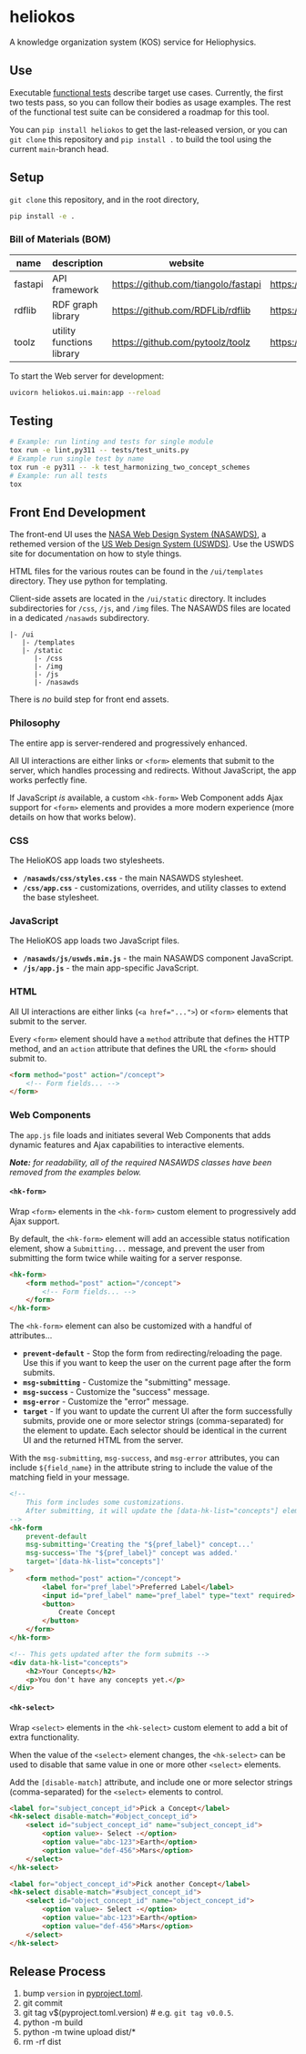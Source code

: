 # heliokos
A knowledge organization system (KOS) service for Heliophysics.

## Use

Executable [functional tests](tests/test_functions.py) describe target use cases. Currently, the first two tests pass,
so you can follow their bodies as usage examples. The rest of the functional test suite can be considered a roadmap
for this tool.

You can `pip install heliokos` to get the last-released version,
or you can `git clone` this repository and `pip install .` to build the tool using the current `main`-branch head.

## Setup

`git clone` this repository, and in the root directory,
```bash
pip install -e .
```

### Bill of Materials (BOM)

|name|description|website|origin|
|----|-----------|-------|------|
|fastapi|API framework|https://github.com/tiangolo/fastapi | https://pypi.org/project/fastapi |
|rdflib|RDF graph library|https://github.com/RDFLib/rdflib | https://pypi.org/project/rdflib |
|toolz|utility functions library|https://github.com/pytoolz/toolz | https://pypi.org/project/toolz |


To start the Web server for development:
```bash
uvicorn heliokos.ui.main:app --reload
```

## Testing

```bash
# Example: run linting and tests for single module
tox run -e lint,py311 -- tests/test_units.py
# Example run single test by name
tox run -e py311 -- -k test_harmonizing_two_concept_schemes
# Example: run all tests
tox
```

## Front End Development

The front-end UI uses the [NASA Web Design System (NASAWDS)](https://github.com/bruffridge/nasawds), a rethemed version of the [US Web Design System (USWDS)](https://designsystem.digital.gov/). Use the USWDS site for documentation on how to style things.

HTML files for the various routes can be found in the `/ui/templates` directory. They use python for templating.

Client-side assets are located in the `/ui/static` directory. It includes subdirectories for `/css`, `/js`, and `/img` files. The NASAWDS files are located in a dedicated `/nasawds` subdirectory.

```
|- /ui
   |- /templates
   |- /static
      |- /css
      |- /img
      |- /js
      |- /nasawds
```

There is _no_ build step for front end assets.

### Philosophy

The entire app is server-rendered and progressively enhanced. 

All UI interactions are either links or `<form>` elements that submit to the server, which handles processing and redirects. Without JavaScript, the app works perfectly fine.

If JavaScript _is_ available, a custom `<hk-form>` Web Component adds Ajax support for `<form>` elements and provides a more modern experience (more details on how that works below).

### CSS

The HelioKOS app loads two stylesheets.

- **`/nasawds/css/styles.css`** - the main NASAWDS stylesheet.
- **`/css/app.css`** - customizations, overrides, and utility classes to extend the base stylesheet.

### JavaScript

The HelioKOS app loads two JavaScript files.

- **`/nasawds/js/uswds.min.js`** - the main NASAWDS component JavaScript.
- **`/js/app.js`** - the main app-specific JavaScript.

### HTML

All UI interactions are either links (`<a href="...">`) or `<form>` elements that submit to the server.

Every `<form>` element should have a `method` attribute that defines the HTTP method, and an `action` attribute that defines the URL the `<form>` should submit to.

```html
<form method="post" action="/concept">
	<!-- Form fields... -->
</form>
```

### Web Components

The `app.js` file loads and initiates several Web Components that adds dynamic features and Ajax capabilities to interactive elements.

_**Note:** for readability, all of the required NASAWDS classes have been removed from the examples below._

#### `<hk-form>`

Wrap `<form>` elements in the `<hk-form>` custom element to progressively add Ajax support.

By default, the `<hk-form>` element will add an accessible status notification element, show a `Submitting...` message, and prevent the user from submitting the form twice while waiting for a server response.

```html
<hk-form>
	<form method="post" action="/concept">
		<!-- Form fields... -->
	</form>
</hk-form>
```

The `<hk-form>` element can also be customized with a handful of attributes...

- **`prevent-default`** - Stop the form from redirecting/reloading the page. Use this if you want to keep the user on the current page after the form submits.
- **`msg-submitting`** - Customize the "submitting" message. 
- **`msg-success`** - Customize the "success" message.
- **`msg-error`** - Customize the "error" message.
- **`target`** - If you want to update the current UI after the form successfully submits, provide one or more selector strings (comma-separated) for the element to update. Each selector should be identical in the current UI and the returned HTML from the server.

With the `msg-submitting`, `msg-success`, and `msg-error` attributes, you can include `${field_name}` in the attribute string to include the value of the matching field in your message.

```html
<!-- 
	This form includes some customizations.
	After submitting, it will update the [data-hk-list="concepts"] element with new HTML.
-->
<hk-form 
	prevent-default 
	msg-submitting='Creating the "${pref_label}" concept...' 
	msg-success='The "${pref_label}" concept was added.' 
	target='[data-hk-list="concepts"]'
>
	<form method="post" action="/concept">
		<label for="pref_label">Preferred Label</label>
		<input id="pref_label" name="pref_label" type="text" required>
		<button>
			Create Concept
		</button>
	</form>
</hk-form>

<!-- This gets updated after the form submits -->
<div data-hk-list="concepts">
	<h2>Your Concepts</h2>
	<p>You don't have any concepts yet.</p>
</div>
```

#### `<hk-select>`

Wrap `<select>` elements in the `<hk-select>` custom element to add a bit of extra functionality.

When the value of the `<select>` element changes, the `<hk-select>` can be used to disable that same value in one or more other `<select>` elements. 

Add the `[disable-match]` attribute, and include one or more selector strings (comma-separated) for the `<select>` elements to control.

```html
<label for="subject_concept_id">Pick a Concept</label>
<hk-select disable-match="#object_concept_id">
    <select id="subject_concept_id" name="subject_concept_id">
        <option value>- Select -</option>
        <option value="abc-123">Earth</option>
        <option value="def-456">Mars</option>
    </select>
</hk-select>

<label for="object_concept_id">Pick another Concept</label>
<hk-select disable-match="#subject_concept_id">
    <select id="object_concept_id" name="object_concept_id">
        <option value>- Select -</option>
        <option value="abc-123">Earth</option>
        <option value="def-456">Mars</option>
    </select>
</hk-select>
```


## Release Process

1. bump `version` in [pyproject.toml](/pyproject.toml).
2. git commit
3. git tag v$(pyproject.toml.version) # e.g. `git tag v0.0.5`.
4. python -m build
5. python -m twine upload dist/*
6. rm -rf dist
